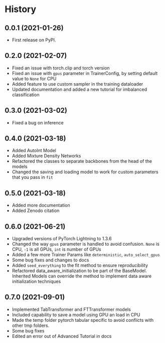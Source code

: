 History
=======

0.0.1 (2021-01-26)
------------------

-   First release on PyPI.

0.2.0 (2021-02-07)
------------------

-   Fixed an issue with torch.clip and torch version
-   Fixed an issue with `gpus` parameter in TrainerConfig, by setting default value to `None` for CPU
-   Added feature to use custom sampler in the training dataloader
-   Updated documentation and added a new tutorial for imbalanced classification

0.3.0 (2021-03-02)
------------------
-   Fixed a bug on inference

0.4.0 (2021-03-18)
------------------
-   Added AutoInt Model
-   Added Mixture Density Networks
-   Refactored the classes to separate backbones from the head of the models
-   Changed the saving and loading model to work for custom parameters that you pass in `fit`

0.5.0 (2021-03-18)
------------------
-   Added more documentation
-   Added Zenodo citation

0.6.0 (2021-06-21)
------------------
-   Upgraded versions of PyTorch Lightning to 1.3.6
-   Changed the way `gpus` parameter is handled to avoid confusion. `None` is CPU, `-1` is all GPUs, `int` is number of GPUs
-   Added a few more Trainer Params like `deterministic`, `auto_select_gpus`
-   Some bug fixes and changes to docs
-   Added `seed_everything` to the fit method to ensure reproducibility
-   Refactored data_aware_initialization to be part of the BaseModel. Inherited Models can override the method to implement data aware initialization techniques

0.7.0 (2021-09-01)
------------------
-   Implemented TabTransformer and FTTransformer models
-   Included capability to save a model using GPU an load in CPU
-   Made the temp folder pytorch tabular specific to avoid conflicts with other tmp folders.
-   Some bug fixes
-   Edited an error out of Advanced Tutorial in docs